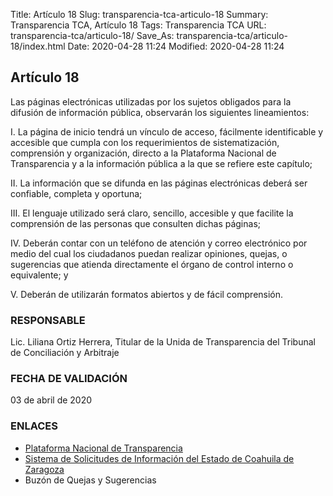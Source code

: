 Title: Artículo 18
Slug: transparencia-tca-articulo-18
Summary: Transparencia TCA, Artículo 18
Tags: Transparencia TCA
URL: transparencia-tca/articulo-18/
Save_As: transparencia-tca/articulo-18/index.html
Date: 2020-04-28 11:24
Modified: 2020-04-28 11:24


## Artículo 18

Las páginas electrónicas utilizadas por los sujetos obligados para la difusión de información pública, observarán los siguientes lineamientos:

I. La página de inicio tendrá un vínculo de acceso, fácilmente identificable y accesible que cumpla con los requerimientos de sistematización, comprensión y organización, directo a la Plataforma Nacional de Transparencia y a la información pública a la que se refiere este capítulo;

II.	La información que se difunda en las páginas electrónicas deberá ser confiable, completa y oportuna;

III. El lenguaje utilizado será claro, sencillo, accesible y que facilite la comprensión de las personas que consulten dichas páginas;

IV. Deberán contar con un teléfono de atención y correo electrónico por medio del cual los ciudadanos puedan realizar opiniones, quejas, o sugerencias que atienda directamente el órgano de control interno o equivalente; y

V. Deberán de utilizarán formatos abiertos y de fácil comprensión.

### RESPONSABLE

Lic. Liliana Ortiz Herrera, Titular de la Unida de Transparencia del Tribunal de Conciliación y Arbitraje

### FECHA DE VALIDACIÓN

03 de abril de 2020

### ENLACES

- [Plataforma Nacional de Transparencia](https://www.plataformadetransparencia.org.mx/web/guest/inicio)
- [Sistema de Solicitudes de Información del Estado de Coahuila de Zaragoza](http://189.254.130.35/infocoahuila/)
- Buzón de Quejas y Sugerencias



